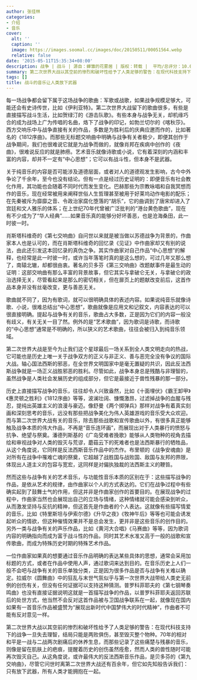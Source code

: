 ```yaml
---
author: 张佳林
categories:
- 介绍
- 音乐
cover:
  alt: ''
  caption: ''
  image: https://images.soomal.cc/images/doc/20150511/00051564.webp
  relative: false
date: '2015-05-11T15:35:34+08:00'
description: 战争 | 战斗 | 源自：蝉雏的花雾居 | 版权：转载 |  平均/总评分：10.00/40
summary: 第二次世界大战以其空前的惨烈和破坏性给予了人类足够的警告：在现代科技支持下的战争一旦失去理智，结局只能是两败俱伤，甚至毁灭整个物种。70年的相对和平是一战与二战两次剧痛后的休养生息，而那些记录了这些痛楚与残暴的音乐，则像是留在肌肤上的疤痕，提醒着历史的创伤虽然痊愈，然而人类的兽性随时可能再次毁灭自己……
tags: []
title: 战斗的音乐让人类放下武器
---
```


每一场战争都会留下属于这场战争的歌曲：军歌或战歌，如果战争规模足够大，可能还会有史诗传世，比如《伊利亚特》。第二次世界大战留下的歌曲很多，有些是直接描写战斗生活，比如贺绿汀的《游击队歌》。有些本身与战争无关，却机缘巧合的成为战场上广为传唱的名曲，烙下了战争的印记，如勃兰切尔的《喀秋莎》。西方交响乐中与战争直接有关的作品，多数是为胜利后的庆典应邀而作的，比如著名的《1812序曲》。而那些无标题交响曲中明确与战争有关者极少，即便其创作于战争期间，我们也很难说它就是为战争而做的，就像肖邦在疾病中创作的《夜曲》，很难说反应的就是肺痨。艺术音乐就像诗歌或小说，它有着深刻的内涵和丰富的内容，却并不一定有“中心思想”；它可以有战斗性，但本身不是武器。

关于纯音乐的内容是否可能涉及道德层面，或者对人的道德观发生影响，古今中外争论了千余年，至今也没有结论。但有一点是经过历史证明的：即便音乐有社会教化作用，其功能也会随着不同时代而发生变化。巴赫那些为宗教咏唱和自我冥想而作的音乐，现在经常被用来阐释世俗人生哲理甚至被用于好莱坞动作电影的配乐；在先秦被斥为靡靡之音、令政治家腐化堕落的“胡乐”，它的曲调到了唐宋却进入了宫廷和文人雅乐的体系；在上世纪70年代曾被广泛批判的“港台黄色歌曲”，现在有不少成为了“华人经典”……如果音乐真的能够分好坏善恶，也是沧海桑田，此一时彼一时。

肖斯塔科维奇的《第七交响曲》自问世以来就是被当做以苏德战争为背景的，作曲家本人也是认可的，而在肖斯塔科维奇的回忆录《见证》中作曲家却又有别的说法，由此还引发这本回忆录的真伪之争。其实作曲家对自己作品“中心思想”的解释，也经常是此一时彼一时，或许当年落笔时真的是这么想的，可过几年又那么想了，南辕北辙，却都很由衷。著名的贝多芬《第三交响曲》改题献事件是最生动的证明：这部交响曲有那么丰富的背景故事，但它其实与拿破仑无关，与拿破仑的政治选择无关，尽管看起来是那么的密切相关，但在扉页上的题献改变前后，这首作品本身并没有丝毫改变，更与善恶无关。

歌曲就不同了，因为有歌词，就可以很明确具体的表述内容。如果说纯音乐就像诗歌、小说，很难总结出“中心思想”，歌曲就像是应用文和记叙文，内容表达的可以很直接明确。提起与战争有关的音乐，歌曲占大多数，正是因为它们的内容一般没有歧义，有关无关一目了然。例外的是“艺术歌曲”，因为歌词是诗歌，而诗歌的“中心思想”通常是不明确的，所以狭义的艺术歌曲，往往会被归入到纯音乐领域。

第二次世界大战是至今为止我们这个星球最后一场关系到全人类文明走向的热战，它可能也是历史上唯一关于战争双方的正义与非正义、善与恶完全没有争议的国际大战。轴心国法西斯的邪恶，在全世界文明国家中是毫无置疑的共识，因此反法西斯战争就是一场正义战胜邪恶的胜利。尽管如此，战争本身总是残酷与非理智的，虽然战争是人类社会发展历史的组成部分，但它是最接近于兽性残暴的那一部分。

历史上直接描写战争的音乐，往往却令人兴致盎然，比如《十面埋伏》《霸王卸甲》《惠灵顿之胜利》《1812序曲》等等，波澜壮阔、慷慨激昂，过滤掉战争的血腥与残忍，提纯出英雄主义的浪漫与豪迈。像舒曼《两个掷弹兵》那样对战争有着真实刻画和深刻思考的音乐，远没有那些把战争美化为伟人英雄游戏的音乐受大众欢迎。而与第二次世界大战有关的音乐，除去那些战歌和宣传歌曲以外，有很多真正能够触及战争本质的伟大作品，不再是“音乐连环画”，而展现出对于人类暴行的愤怒与抗争、绝望与祭奠。潘德列斯基的《广岛受难者挽歌》能够从人类物种的视角去描绘和审视战争对人类的毁灭与荒谬，蘑菇云下的死难者也是法西斯暴行的牺牲品，从这个角度说，它同样是反法西斯音乐作品中的杰作。布里顿的《战争安魂曲》是对所有在战争中罹难亡魂的祭奠，它超越了战胜国与战败国、敌国与友邦的界限，体现出人道主义的包容与宽宏，这同样是对偏执独裁的法西斯主义的鞭笞。

然而这些与战争有关的艺术音乐，与功能性音乐本质的区别在于：这些描写战争的作品，是依从艺术的规律，由作曲家以个人的方式表达的。它们在战争过程中有些确实起到了鼓舞士气的作用，但这并非是作曲家创作的首要目的。在展现战争的过程中，作曲家当然也会展现出自己的立场与情绪，这种情绪就可能会感染到听众，从而激发坚持与反抗的精神，但这首先是作曲者的个人表达。这就像有些描写情爱的音乐，比如《特里斯坦与伊索尔德》《升华之夜》《牧神午后》等等也可能会诱发起听众的情欲，但这种催情效果并不是总会发生，更并非是这些音乐的创作目的。另外一类与战争有关的声乐作品，比如《黄河大合唱》《马赛曲》等等，因为歌词内容的明确指向而成为富于战斗性的作品，同时其艺术水准又高于一般的战歌和宣传歌曲，而成为特殊历史时期的特殊艺术作品。

一位作曲家如果真的想要通过音乐作品明确的表达某些具体的思想，通常会采用加标题的方式，或者在作品中使用人声，通过歌词来达到目的。在音乐历史上人们一般不会吧与战争有关的音乐单独分类，正是因为很多作品是否与战争有关难以确定。拉威尔《圆舞曲》中的狂乱与末世气氛似乎与第一次世界大战带给人类史无前例的创伤有关，但没有任何证据可以支持这种猜测。普罗科菲耶夫的《第七钢琴奏鸣曲》也没有直接证据说明这就是一首描写战争的作品，以普罗科菲耶夫返回苏联后的处世方式，他当然不会反对这首作品被与卫国战争联系在一起，就像现在国内如果有一首音乐作品被盛赞为“展现出新时代中国梦伟大的时代精神”，作曲者不可能有反对意见一样。

第二次世界大战以其空前的惨烈和破坏性给予了人类足够的警告：在现代科技支持下的战争一旦失去理智，结局只能是两败俱伤，甚至毁灭整个物种。70年的相对和平是一战与二战两次剧痛后的休养生息，而那些记录了这些痛楚与残暴的音乐，则像是留在肌肤上的疤痕，提醒着历史的创伤虽然痊愈，然而人类的兽性随时可能再次毁灭自己。从这角度说，或许最伟大的反法西斯音乐作品，是贝多芬的《第九交响曲》，尽管它问世时离第二次世界大战还有百余年，但它如先知般告诉我们：只有放下武器，所有人类才能拥抱在一起。